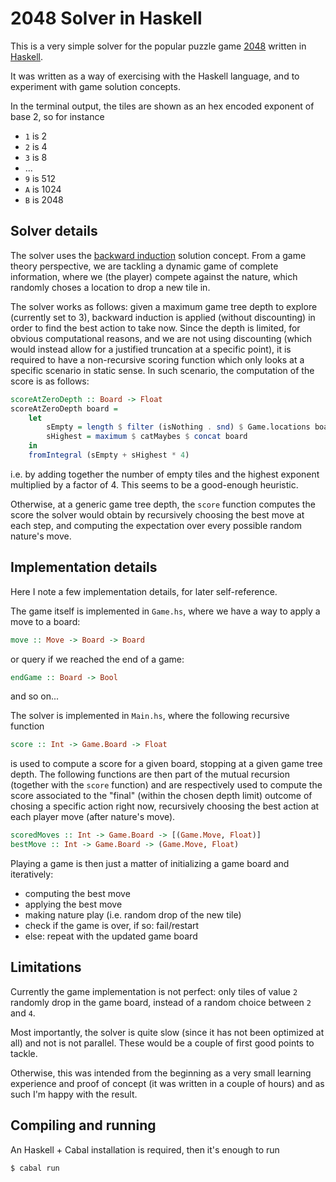# 2048 Solver in Haskell

This is a very simple solver for the popular puzzle game [2048](https://en.wikipedia.org/wiki/2048_(video_game)) written in [Haskell](https://www.haskell.org/).

It was written as a way of exercising with the Haskell language, and to experiment with game solution concepts.

<script id="asciicast-32Ct8gafVjq8yTuD6EDaKsrQa" src="https://asciinema.org/a/32Ct8gafVjq8yTuD6EDaKsrQa.js" async data-autoplay="true" data-preload="true" data-speed=4></script>

In the terminal output, the tiles are shown as an hex encoded exponent of base 2, so for instance

- `1` is 2
- `2` is 4
- `3` is 8
- ...
- `9` is 512
- `A` is 1024
- `B` is 2048

## Solver details

The solver uses the [backward induction](https://en.wikipedia.org/wiki/Backward_induction) solution concept.
From a game theory perspective, we are tackling a dynamic game of complete information, where we (the player) compete against
the nature, which randomly choses a location to drop a new tile in.

The solver works as follows: given a maximum game tree depth to explore (currently set to 3), backward induction is applied
(without discounting) in order to find the best action to take now. Since the depth is limited, for obvious computational
reasons, and we are not using discounting (which would instead allow for a justified truncation at a specific point), it is
required to have a non-recursive scoring function which only looks at a specific scenario in static sense.
In such scenario, the computation of the score is as follows:
```hs
scoreAtZeroDepth :: Board -> Float
scoreAtZeroDepth board =
    let 
        sEmpty = length $ filter (isNothing . snd) $ Game.locations board
        sHighest = maximum $ catMaybes $ concat board
    in
    fromIntegral (sEmpty + sHighest * 4)
```
i.e. by adding together the number of empty tiles and the highest exponent multiplied by a factor of 4.
This seems to be a good-enough heuristic.

Otherwise, at a generic game tree depth, the `score` function computes the score the solver would obtain
by recursively choosing the best move at each step, and computing the expectation over every possible random nature's move.

## Implementation details

Here I note a few implementation details, for later self-reference.

The game itself is implemented in `Game.hs`, where we have a way to apply a move to a board:
```hs
move :: Move -> Board -> Board
```
or query if we reached the end of a game:
```hs
endGame :: Board -> Bool
```
and so on...

The solver is implemented in `Main.hs`, where the following recursive function
```hs
score :: Int -> Game.Board -> Float
```
is used to compute a score for a given board, stopping at a given game tree depth.
The following functions are then part of the mutual recursion (together with the `score` function) and are respectively
used to compute the score associated to the "final" (within the chosen depth limit) outcome of chosing a specific action right now,
recursively choosing the best action at each player move (after nature's move).
```hs
scoredMoves :: Int -> Game.Board -> [(Game.Move, Float)]
bestMove :: Int -> Game.Board -> (Game.Move, Float)
```
Playing a game is then just a matter of initializing a game board and iteratively:

- computing the best move
- applying the best move
- making nature play (i.e. random drop of the new tile)
- check if the game is over, if so: fail/restart
- else: repeat with the updated game board

## Limitations
Currently the game implementation is not perfect: only tiles of value `2` randomly drop in the game board, instead of
a random choice between `2` and `4`.

Most importantly, the solver is quite slow (since it has not been optimized at all) and not is not parallel.
These would be a couple of first good points to tackle.

Otherwise, this was intended from the beginning as a very small learning experience and proof of concept (it was
written in a couple of hours) and as such I'm happy with the result.

## Compiling and running

An Haskell + Cabal installation is required, then it's enough to run
```console
$ cabal run
```
